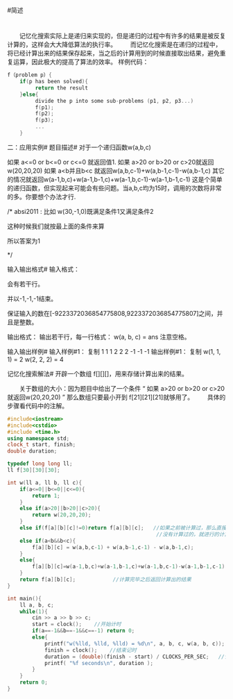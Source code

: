 #简述
#

　　记忆化搜索实际上是递归来实现的，但是递归的过程中有许多的结果是被反复计算的，这样会大大降低算法的执行率。
　　而记忆化搜索是在递归的过程中，将已经计算出来的结果保存起来，当之后的计算用到的时候直接取出结果，避免重复运算，因此极大的提高了算法的效率。
样例代码：
```cpp
f（problem p）{
    if(p has been solved){
         return the result
    }else{
         divide the p into some sub-problems (p1, p2, p3...)
         f(p1);
         f(p2);
         f(p3);
         ...
    }
```
二：应用实例#
题目描述#
对于一个递归函数w(a,b,c)

如果 a<=0 or b<=0  or  c<=0 就返回值1.
如果 a>20 or b>20 or c>20就返回w(20,20,20)
如果 a<b并且b<c 就返回w(a,b,c-1)+w(a,b-1,c-1)-w(a,b-1,c)
其它的情况就返回w(a-1,b,c)+w(a-1,b-1,c)+w(a-1,b,c-1)-w(a-1,b-1,c-1)
这是个简单的递归函数，但实现起来可能会有些问题。当a,b,c均为15时，调用的次数将非常的多。你要想个办法才行.

/* absi2011 : 比如 w(30,-1,0)既满足条件1又满足条件2

这种时候我们就按最上面的条件来算

所以答案为1

*/

输入输出格式#
输入格式：

 

会有若干行。

并以-1,-1,-1结束。

保证输入的数在[-9223372036854775808,9223372036854775807]之间，并且是整数。

输出格式：
输出若干行，每一行格式：
w(a, b, c) = ans
注意空格。

输入输出样例#
输入样例#1： 复制
1 1 1
2 2 2
-1 -1 -1
输出样例#1： 复制
w(1, 1, 1) = 2
w(2, 2, 2) = 4

记忆化搜索解法#
    开辟一个数组 f[][][]，用来存储计算出来的结果。

　　关于数组的大小：因为题目中给出了一个条件 “ 如果 a>20 or b>20 or c>20就返回w(20,20,20) ” 那么数组只要最小开到 f[21][21][21]就够用了。
　　具体的步骤看代码中的注解。
```cpp
#include<iostream>
#include<cstdio>
#include <time.h>
using namespace std;
clock_t start, finish;
double duration;

typedef long long ll;
ll f[30][30][30];

int w(ll a, ll b, ll c){
    if(a<=0||b<=0||c<=0){
        return 1;
    }
    else if(a>20||b>20||c>20){
        return w(20,20,20);
    }
    else if(f[a][b][c]!=0)return f[a][b][c];   //如果之前被计算过，那么直接返回存在数组中的结果
                                                //没有计算过的，就进行的计算
    else if(a<b&&b<c){
        f[a][b][c] = w(a,b,c-1) + w(a,b-1,c-1) - w(a,b-1,c);
    }
    else{
        f[a][b][c]=w(a-1,b,c)+w(a-1,b-1,c)+w(a-1,b,c-1)-w(a-1,b-1,c-1);
    }
    return f[a][b][c];            //计算完毕之后返回计算出的结果
}

int main(){
    ll a, b, c;
    while(1){
        cin >> a >> b >> c;
        start = clock();    //开始计时
        if(a==-1&&b==-1&&c==-1) return 0;
        else{
            printf("w(%lld, %lld, %lld) = %d\n", a, b, c, w(a, b, c));
            finish = clock();    //结束记时
            duration = (double)(finish - start) / CLOCKS_PER_SEC;   //计算持续时间
            printf( "%f seconds\n", duration );
        }
    }
    return 0;
}
```

